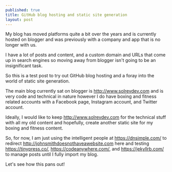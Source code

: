 ```yaml
---
published: true
title: GitHub blog hosting and static site generation
layout: post
---
```



My blog has moved platforms quite a bit over the years and is currently hosted on blogger and was previously with a company and app that is no longer with us. 

I have a lot of posts and content, and a custom domain and URLs that come up in search engines so moving away from blogger isn't going to be an insignificant task. 

So this is a test post to try out GitHub blog hosting and a foray into the world of static site generation. 

The main blog currently sat on blogger is http://www.solrevdev.com and is very code and technical in nature however I do have boxing and fitness related accounts with a Facebook page, Instagram account, and Twitter account.

Ideally, I would like to keep http://www.solrevdev.com for the technical stuff with all my old content and hopefully, create another static site for my boxing and fitness content.

So, for now, I am just using the intelligent people at https://dnsimple.com/ to redirect http://johnsmithdoesnothaveawebsite.com here and testing https://tinypress.co/,  https://codeanywhere.com/, and https://jekyllrb.com/ to manage posts until I fully import my blog. 

Let's see how this pans out!